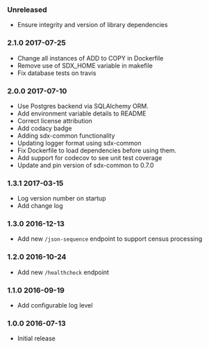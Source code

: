 ### Unreleased
  - Ensure integrity and version of library dependencies

### 2.1.0 2017-07-25
  - Change all instances of ADD to COPY in Dockerfile
  - Remove use of SDX_HOME variable in makefile
  - Fix database tests on travis

### 2.0.0 2017-07-10
  - Use Postgres backend via SQLAlchemy ORM.
  - Add environment variable details to README
  - Correct license attribution
  - Add codacy badge
  - Adding sdx-common functionality
  - Updating logger format using sdx-common
  - Fix Dockerfile to load dependencies before using them.
  - Add support for codecov to see unit test coverage
  - Update and pin version of sdx-common to 0.7.0

### 1.3.1 2017-03-15
  - Log version number on startup
  - Add change log

### 1.3.0 2016-12-13
  - Add new `/json-sequence` endpoint to support census processing

### 1.2.0 2016-10-24
  - Add new `/healthcheck` endpoint

### 1.1.0 2016-09-19
  - Add configurable log level

### 1.0.0 2016-07-13
  - Initial release
